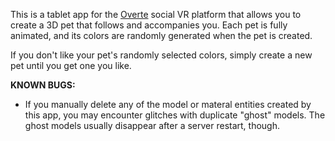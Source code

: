 This is a tablet app for the [Overte](https://overte.org/) social VR platform that allows you to create a 3D pet that follows and accompanies you. Each pet is fully animated, and its colors are randomly generated when the pet is created.

If you don't like your pet's randomly selected colors, simply create a new pet until you get one you like.


**KNOWN BUGS:** 
- If you manually delete any of the model or materal entities created by this app, you may encounter glitches with duplicate "ghost" models. The ghost models usually disappear after a server restart, though.
